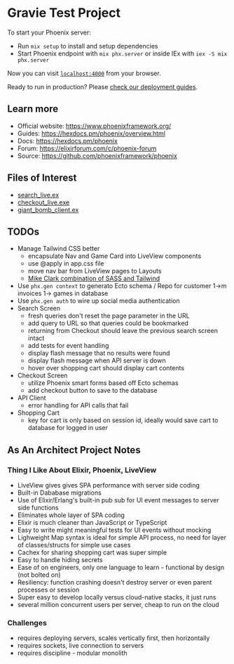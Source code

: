 # Gravie Test Project

To start your Phoenix server:

  * Run `mix setup` to install and setup dependencies
  * Start Phoenix endpoint with `mix phx.server` or inside IEx with `iex -S mix phx.server`

Now you can visit [`localhost:4000`](http://localhost:4000) from your browser.

Ready to run in production? Please [check our deployment guides](https://hexdocs.pm/phoenix/deployment.html).

## Learn more

  * Official website: https://www.phoenixframework.org/
  * Guides: https://hexdocs.pm/phoenix/overview.html
  * Docs: https://hexdocs.pm/phoenix
  * Forum: https://elixirforum.com/c/phoenix-forum
  * Source: https://github.com/phoenixframework/phoenix


## Files of Interest
* [search_live.ex](https://github.com/jshickey/gravie/blob/pagination/lib/gravie_web/live/checkout_live.ex)
* [checkout_live.exe](https://github.com/jshickey/gravie/blob/pagination/lib/gravie_web/live/checkout_live.ex)
* [giant_bomb_client.ex](https://github.com/jshickey/gravie/blob/pagination/test/gravie/giant_bomb_client_test.exs)

## TODOs
* Manage Tailwind CSS better
    * encapsulate Nav and Game Card into LiveView components
    * use @apply in app.css file
    * move nav bar from LiveView pages to Layouts
    * [Mike Clark combination of SASS and Tailwind](https://pragmaticstudio.com/tutorials/using-tailwind-css-in-phoenix)
* Use `phx.gen context` to generato Ecto schema / Repo for customer 1->m invoices 1-> games in database
* Use `phx.gen auth` to wire up social media authentication
* Search Screen
    * fresh queries don't reset the page parameter in the URL
    * add query to URL so that queries could be bookmarked
    * returning from Checkout should leave the previous search screen intact
    * add tests for event handling
    * display flash message that no results were found
    * display flash message when API server is down
    * hover over shopping cart should display cart contents
* Checkout Screen
    * utilize Phoenix smart forms based off Ecto schemas
    * add checkout button to save to the database
* API Client
    * error handling for API calls that fail
* Shopping Cart
    * key for cart is only based on session id, ideally would save cart to database for logged in user
    
## As An Architect Project Notes
### Thing I Like About Elixir, Phoenix, LiveView
* LiveView gives gives SPA performance with server side coding
* Built-in Dababase migrations
* Use of Elixir/Erlang's built-in pub sub for UI event messages to server side functions
* Eliminates whole layer of SPA coding
* Elixir is much cleaner than JavaScript or TypeScript
* Easy to write might meaningful tests for UI events without mocking
* Lighweight Map syntax is ideal for simple API process, no need for layer of classes/structs for simple use cases
* Cachex for sharing shopping cart was super simple
* Easy to handle hiding secrets
* Ease of on engineers, only one language to learn - functional by design (not bolted on)
* Resiliency: function crashing doesn't destroy server or even parent processes or session
* Super easy to develop locally versus cloud-native stacks, it just runs
* several million concurrent users per server, cheap to run on the cloud

### Challenges
* requires deploying servers, scales vertically first, then horizontally
* requires sockets, live connection to servers
* requires discipline - modular monolith

